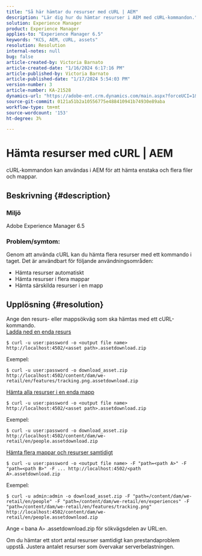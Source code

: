 ```yaml
---
title: "Så här hämtar du resurser med cURL | AEM"
description: "Lär dig hur du hämtar resurser i AEM med cURL-kommandon."
solution: Experience Manager
product: Experience Manager
applies-to: "Experience Manager 6.5"
keywords: "KCS, AEM, cURL, assets"
resolution: Resolution
internal-notes: null
bug: false
article-created-by: Victoria Barnato
article-created-date: "1/16/2024 6:17:16 PM"
article-published-by: Victoria Barnato
article-published-date: "1/17/2024 5:54:03 PM"
version-number: 3
article-number: KA-21528
dynamics-url: "https://adobe-ent.crm.dynamics.com/main.aspx?forceUCI=1&pagetype=entityrecord&etn=knowledgearticle&id=e812ca79-9bb4-ee11-a569-6045bd006b25"
source-git-commit: 0121a51b2a10556775e488410941b74930e89aba
workflow-type: tm+mt
source-wordcount: '153'
ht-degree: 3%

---
```


# Hämta resurser med cURL | AEM


cURL-kommandon kan användas i AEM för att hämta enstaka och flera filer och mappar.

## Beskrivning {#description}


### <b>Miljö</b>

Adobe Experience Manager 6.5



### <b>Problem/symtom:</b>

Genom att använda cURL kan du hämta flera resurser med ett kommando i taget. Det är användbart för följande användningsområden:

- Hämta resurser automatiskt
- Hämta resurser i flera mappar
- Hämta särskilda resurser i en mapp



## Upplösning {#resolution}

Ange den resurs- eller mappsökväg som ska hämtas med ett cURL-kommando.<br>
<u>Ladda ned en enda resurs</u>


```
$ curl -u user:password -o <output file name> http://localhost:4502/<asset path>.assetdownload.zip
```


Exempel:


```
$ curl -u user:password -o download_asset.zip http://localhost:4502/content/dam/we-retail/en/features/tracking.png.assetdownload.zip
```


<u>Hämta alla resurser i en enda mapp</u>


```
$ curl -u user:password -o <output file name> http://localhost:4502/<asset path>.assetdownload.zip
```


Exempel:


```
$ curl -u user:password -o download_asset.zip http://localhost:4502/content/dam/we-retail/en/people.assetdownload.zip
```


<u>Hämta flera mappar och resurser samtidigt</u>


```
$ curl -u user:password -o <output file name> -F "path=<path A>" -F "path=<path B>" -F ... http://localhost:4502/<path A>.assetdownload.zip
```


Exempel:


```
$ curl -u admin:admin -o download_asset.zip -F "path=/content/dam/we-retail/en/people" -F "path=/content/dam/we-retail/en/experiences" -F "path=/content/dam/we-retail/en/features/tracking.png" http://localhost:4502/content/dam/we-retail/en/people.assetdownload.zip
```


Ange `<` bana A`>` .assetdownload.zip för sökvägsdelen av URL:en.

Om du hämtar ett stort antal resurser samtidigt kan prestandaproblem uppstå. Justera antalet resurser som övervakar serverbelastningen.
